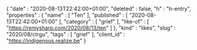{
  "date" : "2020-08-13T22:42:00+01:00",
  "deleted" : false,
  "h" : "h-entry",
  "properties" : {
    "name" : [ "Ten" ],
    "published" : [ "2020-08-13T22:42:00+01:00" ],
    "category" : [ "grief" ],
    "like-of" : [ "https://remysharp.com/2020/08/13/ten" ]
  },
  "kind" : "likes",
  "slug" : "2020/08/ctrgu",
  "tags" : [ "grief" ],
  "client_id" : "https://indigenous.realize.be"
}
